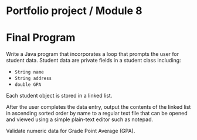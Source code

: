 # Portfolio project / Module 8
# Final Program

Write a Java program that incorporates a loop that prompts the user for student data. Student data are private fields in a student class including:

- `String name`
- `String address`
- `double GPA`

Each student object is stored in a linked list.

After the user completes the data entry, output the contents of the linked list in ascending sorted order by name to a regular text file that can be opened and viewed using a simple plain-text editor such as notepad.

Validate numeric data for Grade Point Average (GPA).
